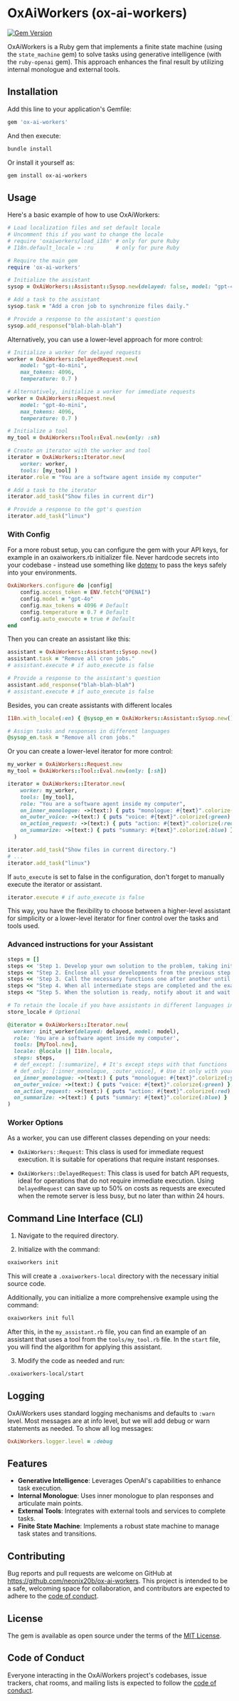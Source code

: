 # OxAiWorkers (ox-ai-workers)

[![Gem Version](https://badge.fury.io/rb/ox-ai-workers.svg)](https://rubygems.org/gems/ox-ai-workers)

OxAiWorkers is a Ruby gem that implements a finite state machine (using the `state_machine` gem) to solve tasks using generative intelligence (with the `ruby-openai` gem). This approach enhances the final result by utilizing internal monologue and external tools.

## Installation

Add this line to your application's Gemfile:

```ruby
gem 'ox-ai-workers'
```

And then execute:

```sh
bundle install
```

Or install it yourself as:

```sh
gem install ox-ai-workers
```

## Usage

Here's a basic example of how to use OxAiWorkers:

```ruby
# Load localization files and set default locale
# Uncomment this if you want to change the locale
# require 'oxaiworkers/load_i18n' # only for pure Ruby
# I18n.default_locale = :ru       # only for pure Ruby

# Require the main gem
require 'ox-ai-workers'

# Initialize the assistant
sysop = OxAiWorkers::Assistant::Sysop.new(delayed: false, model: "gpt-4o")

# Add a task to the assistant
sysop.task = "Add a cron job to synchronize files daily."

# Provide a response to the assistant's question
sysop.add_response("blah-blah-blah")
```

Alternatively, you can use a lower-level approach for more control:

```ruby
# Initialize a worker for delayed requests
worker = OxAiWorkers::DelayedRequest.new(
    model: "gpt-4o-mini", 
    max_tokens: 4096, 
    temperature: 0.7 )

# Alternatively, initialize a worker for immediate requests
worker = OxAiWorkers::Request.new(
    model: "gpt-4o-mini", 
    max_tokens: 4096, 
    temperature: 0.7 )

# Initialize a tool
my_tool = OxAiWorkers::Tool::Eval.new(only: :sh)

# Create an iterator with the worker and tool
iterator = OxAiWorkers::Iterator.new(
    worker: worker, 
    tools: [my_tool] )
iterator.role = "You are a software agent inside my computer"

# Add a task to the iterator
iterator.add_task("Show files in current dir")

# Provide a response to the gpt's question
iterator.add_task("linux")
```

### With Config

For a more robust setup, you can configure the gem with your API keys, for example in an oxaiworkers.rb initializer file. Never hardcode secrets into your codebase - instead use something like [dotenv](https://github.com/motdotla/dotenv) to pass the keys safely into your environments.

```ruby
OxAiWorkers.configure do |config|
    config.access_token = ENV.fetch("OPENAI")
    config.model = "gpt-4o"
    config.max_tokens = 4096 # Default
    config.temperature = 0.7 # Default
    config.auto_execute = true # Default
end
```

Then you can create an assistant like this:

```ruby
assistant = OxAiWorkers::Assistant::Sysop.new()
assistant.task = "Remove all cron jobs."
# assistant.execute # if auto_execute is false

# Provide a response to the assistant's question
assistant.add_response("blah-blah-blah")
# assistant.execute # if auto_execute is false
```

Besides, you can create assistants with different locales

```ruby
I18n.with_locale(:en) { @sysop_en = OxAiWorkers::Assistant::Sysop.new() }

# Assign tasks and responses in different languages
@sysop_en.task = "Remove all cron jobs."
```

Or you can create a lower-level iterator for more control:

```ruby
my_worker = OxAiWorkers::Request.new
my_tool = OxAiWorkers::Tool::Eval.new(only: [:sh])

iterator = OxAiWorkers::Iterator.new(
    worker: my_worker, 
    tools: [my_tool],
    role: "You are a software agent inside my computer",
    on_inner_monologue: ->(text:) { puts "monologue: #{text}".colorize(:yellow) },
    on_outer_voice: ->(text:) { puts "voice: #{text}".colorize(:green) },
    on_action_request: ->(text:) { puts "action: #{text}".colorize(:red) },
    on_summarize: ->(text:) { puts "summary: #{text}".colorize(:blue) }
  )

iterator.add_task("Show files in current directory.")
# ...
iterator.add_task("linux")
```

If `auto_execute` is set to false in the configuration, don't forget to manually execute the iterator or assistant.

```ruby
iterator.execute # if auto_execute is false
```

This way, you have the flexibility to choose between a higher-level assistant for simplicity or a lower-level iterator for finer control over the tasks and tools used.

### Advanced instructions for your Assistant

```ruby
steps = []
steps << 'Step 1. Develop your own solution to the problem, taking initiative and making assumptions.'
steps << "Step 2. Enclose all your developments from the previous step in the #{OxAiWorkers::Iterator.full_function_name(:inner_monologue)} function."
steps << 'Step 3. Call the necessary functions one after another until the desired result is achieved.'
steps << "Step 4. When all intermediate steps are completed and the exact content of previous messages is no longer relevant, use the #{OxAiWorkers::Iterator.full_function_name(:summarize)} function."
steps << "Step 5. When the solution is ready, notify about it and wait for the user's response."

# To retain the locale if you have assistants in different languages in your project.
store_locale # Optional

@iterator = OxAiWorkers::Iterator.new(
  worker: init_worker(delayed: delayed, model: model),
  role: 'You are a software agent inside my computer',
  tools: [MyTool.new],
  locale: @locale || I18n.locale,
  steps: steps,
  # def_except: [:summarize], # It's except steps with that functions
  # def_only: [:inner_monologue, :outer_voice], # Use it only with your steps
  on_inner_monologue: ->(text:) { puts "monologue: #{text}".colorize(:yellow) },
  on_outer_voice: ->(text:) { puts "voice: #{text}".colorize(:green) },
  on_action_request: ->(text:) { puts "action: #{text}".colorize(:red) },
  on_summarize: ->(text:) { puts "summary: #{text}".colorize(:blue) }
)
```

### Worker Options

As a worker, you can use different classes depending on your needs:

- `OxAiWorkers::Request`: This class is used for immediate request execution. It is suitable for operations that require instant responses.

- `OxAiWorkers::DelayedRequest`: This class is used for batch API requests, ideal for operations that do not require immediate execution. Using `DelayedRequest` can save up to 50% on costs as requests are executed when the remote server is less busy, but no later than within 24 hours.

## Command Line Interface (CLI)

1. Navigate to the required directory.

2. Initialize with the command:

```sh
oxaiworkers init
```

This will create a `.oxaiworkers-local` directory with the necessary initial source code.

Additionally, you can initialize a more comprehensive example using the command:

```sh
oxaiworkers init full
```

After this, in the `my_assistant.rb` file, you can find an example of an assistant that uses a tool from the `tools/my_tool.rb` file. In the `start` file, you will find the algorithm for applying this assistant.

3. Modify the code as needed and run:

```sh
.oxaiworkers-local/start
```

## Logging

OxAiWorkers uses standard logging mechanisms and defaults to `:warn` level. Most messages are at info level, but we will add debug or warn statements as needed.
To show all log messages:

```ruby
OxAiWorkers.logger.level = :debug
```

## Features

- **Generative Intelligence**: Leverages OpenAI's capabilities to enhance task execution.
- **Internal Monologue**: Uses inner monologue to plan responses and articulate main points.
- **External Tools**: Integrates with external tools and services to complete tasks.
- **Finite State Machine**: Implements a robust state machine to manage task states and transitions.

## Contributing

Bug reports and pull requests are welcome on GitHub at <https://github.com/neonix20b/ox-ai-workers>. This project is intended to be a safe, welcoming space for collaboration, and contributors are expected to adhere to the [code of conduct](https://github.com/neonix20b/ox-ai-workers/blob/main/CODE_OF_CONDUCT.md).

## License

The gem is available as open source under the terms of the [MIT License](https://opensource.org/licenses/MIT).

## Code of Conduct

Everyone interacting in the OxAiWorkers project's codebases, issue trackers, chat rooms, and mailing lists is expected to follow the [code of conduct](https://github.com/neonix20b/ox-ai-workers/blob/main/CODE_OF_CONDUCT.md).

